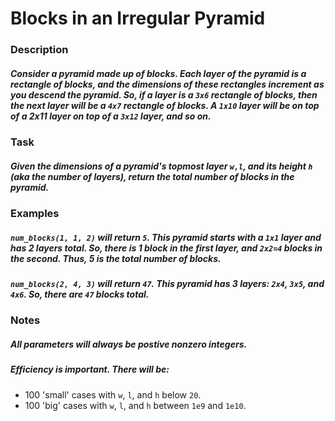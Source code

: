 # Blocks in an Irregular Pyramid
### Description
##### Consider a pyramid made up of blocks. Each layer of the pyramid is a rectangle of blocks, and the dimensions of these rectangles increment as you descend the pyramid. So, if a layer is a `3x6` rectangle of blocks, then the next layer will be a `4x7` rectangle of blocks. A `1x10` layer will be on top of a 2x11 layer on top of a `3x12` layer, and so on.
### Task
##### Given the dimensions of a pyramid's topmost layer `w,l`, and its height `h` (aka the number of layers), return the total number of blocks in the pyramid.
### Examples
##### `num_blocks(1, 1, 2)` will return `5`. This pyramid starts with a `1x1` layer and has 2 layers total. So, there is 1 block in the first layer, and `2x2=4` blocks in the second. Thus, 5 is the total number of blocks.
##### `num_blocks(2, 4, 3)` will return `47`. This pyramid has 3 layers: `2x4`, `3x5`, and `4x6`. So, there are `47` blocks total.
### Notes
##### All parameters will always be postive nonzero integers.
##### Efficiency is important. There will be:
* 100 'small' cases with `w`, `l`, and `h` below `20`.
* 100 'big' cases with `w`, `l`, and `h` between `1e9` and `1e10`.
